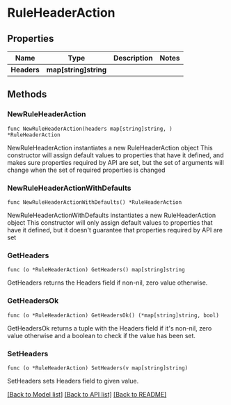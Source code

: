 # RuleHeaderAction

## Properties

Name | Type | Description | Notes
------------ | ------------- | ------------- | -------------
**Headers** | **map[string]string** |  | 

## Methods

### NewRuleHeaderAction

`func NewRuleHeaderAction(headers map[string]string, ) *RuleHeaderAction`

NewRuleHeaderAction instantiates a new RuleHeaderAction object
This constructor will assign default values to properties that have it defined,
and makes sure properties required by API are set, but the set of arguments
will change when the set of required properties is changed

### NewRuleHeaderActionWithDefaults

`func NewRuleHeaderActionWithDefaults() *RuleHeaderAction`

NewRuleHeaderActionWithDefaults instantiates a new RuleHeaderAction object
This constructor will only assign default values to properties that have it defined,
but it doesn't guarantee that properties required by API are set

### GetHeaders

`func (o *RuleHeaderAction) GetHeaders() map[string]string`

GetHeaders returns the Headers field if non-nil, zero value otherwise.

### GetHeadersOk

`func (o *RuleHeaderAction) GetHeadersOk() (*map[string]string, bool)`

GetHeadersOk returns a tuple with the Headers field if it's non-nil, zero value otherwise
and a boolean to check if the value has been set.

### SetHeaders

`func (o *RuleHeaderAction) SetHeaders(v map[string]string)`

SetHeaders sets Headers field to given value.



[[Back to Model list]](../README.md#documentation-for-models) [[Back to API list]](../README.md#documentation-for-api-endpoints) [[Back to README]](../README.md)


